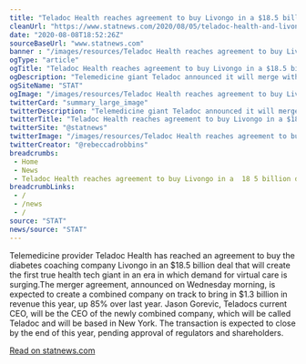 ```yaml
--- 
title: "Teladoc Health reaches agreement to buy Livongo in a $18.5 billion deal"
cleanUrl: "https://www.statnews.com/2020/08/05/teladoc-health-and-livongo-merge-in-an-18-5-billion-deal/"
date: "2020-08-08T18:52:26Z"
sourceBaseUrl: "www.statnews.com"
banner : "/images/resources/Teladoc Health reaches agreement to buy Livongo in a 185 billion deal.jpeg"
ogType: "article"
ogTitle: "Teladoc Health reaches agreement to buy Livongo in a $18.5 billion deal"
ogDescription: "Telemedicine giant Teladoc announced it will merge with chronic disease coaching company Livongo in an $18.5 billion deal."
ogSiteName: "STAT"
ogImage: "/images/resources/Teladoc Health reaches agreement to buy Livongo in a 185 billion deal.jpeg"
twitterCard: "summary_large_image"
twitterDescription: "Telemedicine giant Teladoc announced it will merge with chronic disease coaching company Livongo in an $18.5 billion deal."
twitterTitle: "Teladoc Health reaches agreement to buy Livongo in a $18.5 billion deal"
twitterSite: "@statnews"
twitterImage: "/images/resources/Teladoc Health reaches agreement to buy Livongo in a 185 billion deal.jpeg"
twitterCreator: "@rebeccadrobbins"
breadcrumbs:
 - Home
 - News
 - Teladoc Health reaches agreement to buy Livongo in a  18 5 billion deal
breadcrumbLinks:
 - / 
 - /news
 - / 
source: "STAT"
news/source: "STAT"
---
```

Telemedicine provider Teladoc Health has reached an agreement to buy the diabetes coaching company Livongo in an $18.5 billion deal that will create the first true health tech giant in an era in which demand for virtual care is surging.The merger agreement, announced on Wednesday morning, is expected to create a combined company on track to bring in $1.3 billion in revenue this year, up 85% over last year. Jason Gorevic, Teladocs current CEO, will be the CEO of the newly combined company, which will be called Teladoc and will be based in New York. The transaction is expected to close by the end of this year, pending approval of regulators and shareholders.  
  
[Read on statnews.com](https://www.statnews.com/2020/08/05/teladoc-health-and-livongo-merge-in-an-18-5-billion-deal/)
